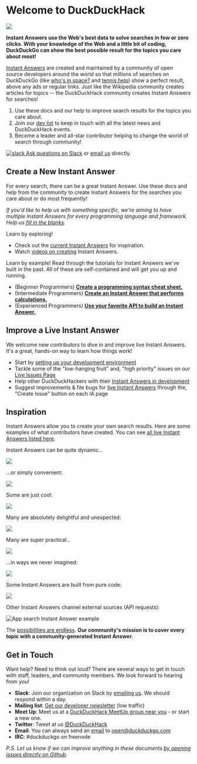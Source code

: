 # Welcome to DuckDuckHack

![](http://docs.duckduckhack.com/assets/hack_search_engine.png)

**Instant Answers use the Web's best data to solve searches in few or zero clicks. With your knowledge of the Web and a little bit of coding, DuckDuckGo can show the best possible result for the topics you care about most!**

[Instant Answers](https://duck.co/ia) are created and maintained by a community of open source developers around the world so that millions of searches on DuckDuckGo (like [who's in space?](https://duckduckgo.com/?q=who%27s+in+space%3F&ia=answer) and [tennis help](https://duckduckgo.com/?q=tennis+help&ia=cheatsheet&iax=1)) show a perfect result, above any ads or regular links. Just like the Wikipedia community creates articles for topics -- the DuckDuckHack community creates Instant Answers for searches!

1. Use these docs and our help to improve search results for the topics you care about.
2. Join our [dev list](https://www.listbox.com/subscribe/?list_id=197814) to keep in touch with all the latest news and DuckDuckHack events.
3. Become a leader and all-star contributor helping to change the world of search through community!

[![slack](http://docs.duckduckhack.com/assets/slack.png) Ask questions on Slack](mailto:QuackSlack@duckduckgo.com?subject=AddMe) or [email us](mailto:open@duckduckgo.com) directly.

## Create a New Instant Answer

For every search, there can be a great Instant Answer. Use these docs and help from the community to create Instant Answers for the searches you care about or do most frequently! 

*If you'd like to help us with something specific, we're aiming to have multiple Instant Answers for every programming language and framework. Help us [fill in the blanks](https://github.com/duckduckgo/duckduckgo/wiki/Programming-IA-Coverage).*

Learn by exploring! 

- Check out the [current Instant Answers](https://duck.co/ia) for inspiration.
- Watch [videos on creating](https://vimeo.com/channels/duckduckhack) Instant Answers. 

Learn by example! Read through the tutorials for Instant Answers we've built in the past. All of these are self-contained and will get you up and running. 

- (Beginner Programmers) **[Create a programming syntax cheat sheet.](http://docs.duckduckhack.com/walkthroughs/programming-syntax.html)**
- (Intermediate Programmers) **[Create an Instant Answer that performs calculations.](http://docs.duckduckhack.com/walkthroughs/calculation.html)**
- (Experienced Programmers) **[Use your favorite API to build an Instant Answer.](http://docs.duckduckhack.com/walkthroughs/forum-lookup.html)**

## Improve a Live Instant Answer

We welcome new contributors to dive in and improve live Instant Answers. It's a great, hands-on way to learn how things work!

- Start by [setting up your development environment](http://docs.duckduckhack.com/welcome/setup-dev-environment.html)
- Tackle some of the "low-hanging fruit" and, "high priority" issues on our [Live Issues Page](https://duck.co/ia/dev/issues?tag=lowhangingfruit)
- Help other DuckDuckHackers with their [Instant Answers in development](https://duck.co/ia/dev/pipeline)
- Suggest improvements & file bugs for [live Instant Answers](https://duck.co/ia) through the, "Create Issue" button on each IA page


## Inspiration

Instant Answers allow you to create your own search results. Here are some examples of what contributors have created. You can see [all live Instant Answers listed here](https://duck.co/ia).

Instant Answers can be quite dynamic...

![](http://docs.duckduckhack.com/assets/parking_ny.png)

...or simply convenient:

![](http://docs.duckduckhack.com/assets/sales_tax.png)

Some are just cool:

![](http://docs.duckduckhack.com/assets/heads_tails.png)

Many are absolutely delightful and unexpected:

![](http://docs.duckduckhack.com/assets/bpm_ms.png)

Many are super practical...

![](http://docs.duckduckhack.com/assets/air_quality.png)

...in ways we never imagined:

![](http://docs.duckduckhack.com/assets/blue_pill.png)

Some Instant Answers are built from pure code:

![](http://docs.duckduckhack.com/assets/url_encode.png)

Other Instant Answers channel external sources (API requests):

![App search Instant Answer example](http://docs.duckduckhack.com/assets/app_search_example.png)

The [possibilities are endless](https://duck.co/ia). **Our community's mission is to cover every topic with a community-generated Instant Answer.**

## Get in Touch

Want help? Need to think out loud? There are several ways to get in touch with staff, leaders, and community members. We look forward to hearing from you!

- **Slack**: Join our organization on Slack by [emailing us](mailto:QuackSlack@duckduckgo.com?subject=AddMe). We should respond within a day.
- **Mailing list**: [Get our developer newsletter](https://www.listbox.com/subscribe/?list_id=197814) (low traffic)
- **Meet Up**: Meet us at a [DuckDuckHack MeetUp group near you](http://www.meetup.com/pro/duckduckgo/) - or start a new one.
- **Twitter**: Tweet at us [@DuckDuckHack](https://twitter.com/duckduckhack/)
- **Email**: You can always send an [email](mailto:open@duckduckgo.com) to [open@duckduckgo.com](mailto:open@duckduckgo.com)
- **IRC**: #duckduckgo on freenode


*P.S. Let us know if we can improve anything in these documents [by opening issues directly on Github]( https://github.com/duckduckgo/duckduckhack-docs/issues/new).*
